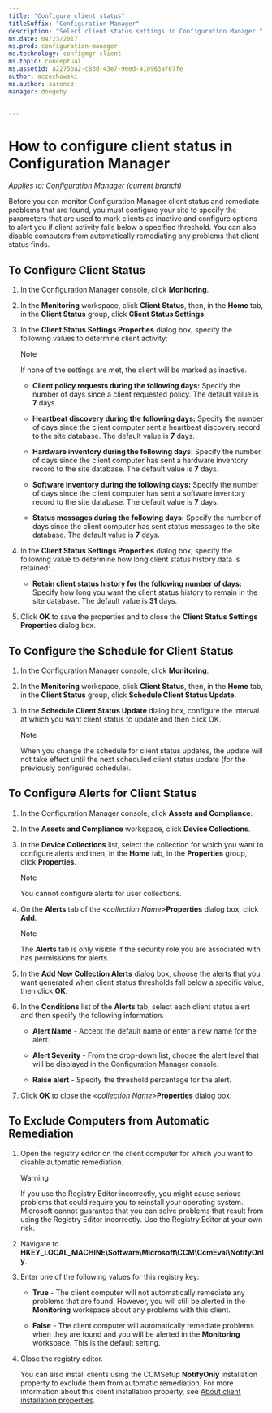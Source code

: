 ```yaml
---
title: "Configure client status"
titleSuffix: "Configuration Manager"
description: "Select client status settings in Configuration Manager."
ms.date: 04/23/2017
ms.prod: configuration-manager
ms.technology: configmgr-client
ms.topic: conceptual
ms.assetid: a2275ba2-c83d-43e7-90ed-418963a707fe
author: aczechowski
ms.author: aaroncz
manager: dougeby


---
```

# How to configure client status in Configuration Manager

*Applies to: Configuration Manager (current branch)*

Before you can monitor Configuration Manager client status and remediate problems that are found, you must configure your site to specify the parameters that are used to mark clients as inactive and configure options to alert you if client activity falls below a specified threshold. You can also disable computers from automatically remediating any problems that client status finds.  

##  <a name="BKMK_1"></a> To Configure Client Status  

1.  In the Configuration Manager console, click **Monitoring**.  

2.  In the **Monitoring** workspace, click **Client Status**, then, in the **Home** tab, in the **Client Status** group, click **Client Status Settings**.  

3.  In the **Client Status Settings Properties** dialog box, specify the following values to determine client activity:  

    > [!NOTE]  
    >  If none of the settings are met, the client will be marked as inactive.  

    -   **Client policy requests during the following days:** Specify the number of days since a client requested policy. The default value is **7** days.  

    -   **Heartbeat discovery during the following days:** Specify the number of days since the client computer sent a heartbeat discovery record to the site database. The default value is **7** days.  

    -   **Hardware inventory during the following days:** Specify the number of days since the client computer has sent a hardware inventory record to the site database. The default value is **7** days.  

    -   **Software inventory during the following days:** Specify the number of days since the client computer has sent a software inventory record to the site database. The default value is **7** days.  

    -   **Status messages during the following days:** Specify the number of days since the client computer has sent status messages to the site database. The default value is **7** days.  

4.  In the **Client Status Settings Properties** dialog box, specify the following value to determine how long client status history data is retained:  

    -   **Retain client status history for the following number of days:** Specify how long you want the client status history to remain in the site database. The default value is **31** days.  

5.  Click **OK** to save the properties and to close the **Client Status Settings Properties** dialog box.  

##  <a name="BKMK_Schedule"></a> To Configure the Schedule for Client Status  

1.  In the Configuration Manager console, click **Monitoring**.  

2.  In the **Monitoring** workspace, click **Client Status**, then, in the **Home** tab, in the **Client Status** group, click **Schedule Client Status Update**.  

3.  In the **Schedule Client Status Update** dialog box, configure the interval at which you want client status to update and then click OK.  

    > [!NOTE]  
    >  When you change the schedule for client status updates, the update will not take effect until the next scheduled client status update (for the previously configured schedule).  

##  <a name="BKMK_2"></a> To Configure Alerts for Client Status  

1. In the Configuration Manager console, click **Assets and Compliance**.  

2. In the **Assets and Compliance** workspace, click **Device Collections**.  

3. In the **Device Collections** list, select the collection for which you want to configure alerts and then, in the **Home** tab, in the **Properties** group, click **Properties**.  

   > [!NOTE]  
   >  You cannot configure alerts for user collections.  

4. On the **Alerts** tab of the <em>&lt;collection Name\></em>**Properties** dialog box, click **Add**.  

   > [!NOTE]  
   >  The **Alerts** tab is only visible if the security role you are associated with has permissions for alerts.  

5. In the **Add New Collection Alerts** dialog box, choose the alerts that you want generated when client status thresholds fall below a specific value, then click **OK**.  

6. In the **Conditions** list of the **Alerts** tab, select each client status alert and then specify the following information.  

   -   **Alert Name** - Accept the default name or enter a new name for the alert.  

   -   **Alert Severity** - From the drop-down list, choose the alert level that will be displayed in the Configuration Manager console.  

   -   **Raise alert** - Specify the threshold percentage for the alert.  

7. Click **OK** to close the <em>&lt;collection Name\></em>**Properties** dialog box.  

##  <a name="BKMK_3"></a> To Exclude Computers from Automatic Remediation  

1. Open the registry editor on the client computer for which you want to disable automatic remediation.  

   > [!WARNING]  
   >  If you use the Registry Editor incorrectly, you might cause serious problems that could require you to reinstall your operating system. Microsoft cannot guarantee that you can solve problems that result from using the Registry Editor incorrectly. Use the Registry Editor at your own risk.  

2. Navigate to **HKEY_LOCAL_MACHINE\Software\Microsoft\CCM\CcmEval\NotifyOnly**.  

3. Enter one of the following values for this registry key:  

   -   **True** - The client computer will not automatically remediate any problems that are found. However, you will still be alerted in the **Monitoring** workspace about any problems with this client.  

   -   **False** - The client computer will automatically remediate problems when they are found and you will be alerted in the **Monitoring** workspace. This is the default setting.  

4. Close the registry editor.  

   You can also install clients using the CCMSetup **NotifyOnly** installation property to exclude them from automatic remediation. For more information about this client installation property, see [About client installation properties](../../../core/clients/deploy/about-client-installation-properties.md).  
